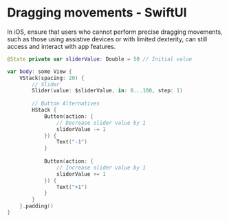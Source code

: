 # Dragging movements - SwiftUI

In iOS, ensure that users who cannot perform precise dragging movements, such as those using assistive devices or with limited dexterity, can still access and interact with app features.

```swift
@State private var sliderValue: Double = 50 // Initial value

var body: some View {
    VStack(spacing: 20) {
        // Slider
        Slider(value: $sliderValue, in: 0...100, step: 1)
        
        // Button Alternatives
        HStack {
            Button(action: {
                // Decrease slider value by 1
                sliderValue -= 1
            }) {
                Text("-1")
            }
            
            Button(action: {
                // Increase slider value by 1
                sliderValue += 1
            }) {
                Text("+1")
            }
        }
    }.padding()
}
```
